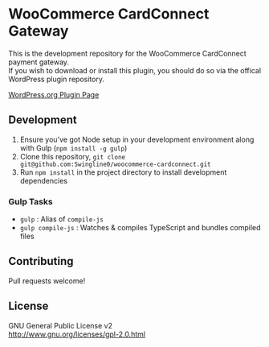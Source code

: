 WooCommerce CardConnect Gateway
===

This is the development repository for the WooCommerce CardConnect payment gateway.  
If you wish to download or install this plugin, you should do so via the offical WordPress plugin repository.

[WordPress.org Plugin Page](https://wordpress.org/plugins/cardconnect-payment-module/)

## Development

1. Ensure you've got Node setup in your development environment along with Gulp (`npm install -g gulp`)
2. Clone this repository, `git clone git@github.com:Swingline0/woocommerce-cardconnect.git`
3. Run `npm install` in the project directory to install development dependencies

### Gulp Tasks

- `gulp` : Alias of `compile-js`
- `gulp compile-js` : Watches & compiles TypeScript and bundles compiled files

## Contributing
Pull requests welcome!

## License
GNU General Public License v2  
http://www.gnu.org/licenses/gpl-2.0.html

